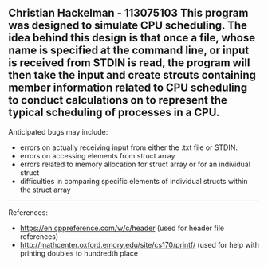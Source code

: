 Christian Hackelman - 113075103
This program was designed to simulate CPU scheduling.
The idea behind this design is that once a file, 
whose name is specified at the command line, or input
is received from STDIN is read, the program will then
take the input and create strcuts containing member 
information related to CPU scheduling to conduct
calculations on to represent the typical scheduling
of processes in a CPU.
--------------------------------------------------------
Anticipated bugs may include:
- errors on actually receiving input from either 
the .txt file or STDIN. 
- errors on accessing elements from struct array
- errors related to memory allocation for struct
array or for an individual struct
- difficulties in comparing specific elements of
individual structs within the struct array
--------------------------------------------------------
References:
- https://en.cppreference.com/w/c/header
(used for header file references)
- http://mathcenter.oxford.emory.edu/site/cs170/printf/
(used for help with printing doubles to hundredth place
